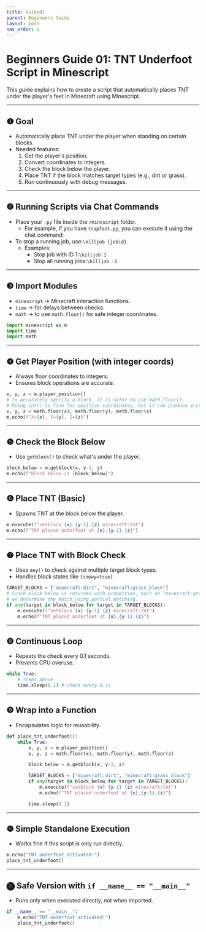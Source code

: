 ```yaml
---
title: Guide01
parent: Begineers Guide
layout: post
nav_order: 1
---
```


# Beginners Guide 01: TNT Underfoot Script in Minescript

This guide explains how to create a script that automatically places TNT under the player's feet in Minecraft using Minescript.

---

## ❶ Goal

- Automatically place TNT under the player when standing on certain blocks.
- Needed features:
  1. Get the player's position.
  2. Convert coordinates to integers.
  3. Check the block below the player.
  4. Place TNT if the block matches target types (e.g., dirt or grass).
  5. Run continuously with debug messages.

---

## ❷ Running Scripts via Chat Commands

- Place your `.py` file inside the `/minescript` folder.
  - For example, if you have `trapfeet.py`, you can execute it using the chat command:
- To stop a running job, use:`\killjob {jobid}`
  - Examples:
    - Stop job with ID 1:`\killjob 1`
    - Stop all running jobs:`\killjob -1`

---

## ❸ Import Modules

- `minescript` → Minecraft interaction functions.
- `time` → for delays between checks.
- `math` → to use `math.floor()` for safe integer coordinates.

```python
import minescript as m
import time
import math
```

---

## ❹ Get Player Position (with integer coords)

- Always floor coordinates to integers.
- Ensures block operations are accurate.

```python
x, y, z = m.player_position()
# To accurately specify a block, it is safer to use math.floor().
# Using int() is fine for positive coordinates, but it can produce errors for negative coordinates.
x, y, z = math.floor(x), math.floor(y), math.floor(z)
m.echo(f"X={x}, Y={y}, Z={z}")
```

---

## ❺ Check the Block Below

- Use `getblock()` to check what's under the player.

```python
block_below = m.getblock(x, y-1, z)
m.echo(f"Block below is {block_below}")
```

---

## ❻ Place TNT (Basic)

- Spawns TNT at the block below the player.

```python
m.execute(f"setblock {x} {y-1} {z} minecraft:tnt")
m.echo(f"TNT placed underfoot at {x},{y-1},{z}")
```

---

## ❼ Place TNT with Block Check

- Uses `any()` to check against multiple target block types.
- Handles block states like `[snowy=true]`.

```python
TARGET_BLOCKS = ["minecraft:dirt", "minecraft:grass_block"]
# Since block_below is returned with properties, such as "minecraft:grass_block[snowy=true]",
# we determine the match using partial matching.
if any(target in block_below for target in TARGET_BLOCKS):
    m.execute(f"setblock {x} {y-1} {z} minecraft:tnt")
    m.echo(f"TNT placed underfoot at {x},{y-1},{z}")
```

---

## ❽ Continuous Loop

- Repeats the check every 0.1 seconds.
- Prevents CPU overuse.

```python
while True:
    # steps above
    time.sleep(0.1) # check every 0.1s
```

---

## ❾ Wrap into a Function

- Encapsulates logic for reusability.

```python
def place_tnt_underfoot():
    while True:
        x, y, z = m.player_position()
        x, y, z = math.floor(x), math.floor(y), math.floor(z)

        block_below = m.getblock(x, y-1, z)

        TARGET_BLOCKS = ["minecraft:dirt", "minecraft:grass_block"]
        if any(target in block_below for target in TARGET_BLOCKS):
            m.execute(f"setblock {x} {y-1} {z} minecraft:tnt")
            m.echo(f"TNT placed underfoot at {x},{y-1},{z}")

        time.sleep(0.1) 
```

---

## ❿ Simple Standalone Execution

- Works fine if this script is only run directly.

```python
m.echo("TNT underfoot activated!")
place_tnt_underfoot()
```

---

## ⓫ Safe Version with `if __name__ == "__main__"`

- Runs only when executed directly, not when imported.

```python
if __name__ == "__main__":
    m.echo("TNT underfoot activated!")
    place_tnt_underfoot()
```
